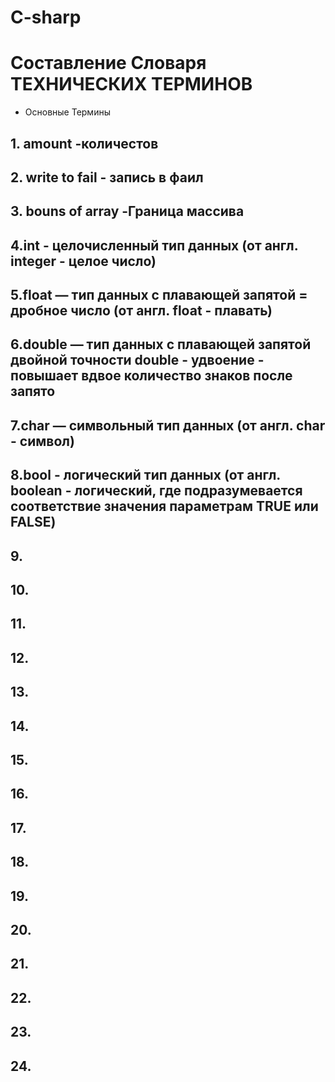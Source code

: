 # C-sharp
# Составление Словаря ТЕХНИЧЕСКИХ ТЕРМИНОВ
* Основные Термины
## 1. amount -количестов 
## 2. write to fail - запись в фаил
## 3. bouns of array -Граница массива 
## 4.int - целочисленный тип данных (от англ. integer - целое число)
## 5.float — тип данных с плавающей запятой = дробное число (от англ. float - плавать)
## 6.double — тип данных с плавающей запятой двойной точности double - удвоение - повышает вдвое количество знаков после запято
## 7.char — символьный тип данных (от англ. char - символ)
## 8.bool - логический тип данных (от англ. boolean - логический, где подразумевается соответствие значения параметрам TRUE или FALSE)
## 9.
## 10.
## 11.
## 12.
## 13.
## 14.
## 15.
## 16.
## 17.
## 18.
## 19.
## 20.
## 21.
## 22.
## 23.
## 24.
